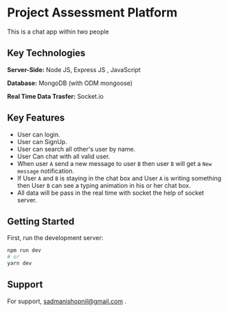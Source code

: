 # Project Assessment Platform

This is a chat app within two people

## Key Technologies

**Server-Side:** Node JS, Express JS , JavaScript

**Database:** MongoDB (with ODM mongoose)

**Real Time Data Trasfer:** Socket.io

## Key Features

- User can login.
- User can SignUp.
- User can search all other's user by name.
- User Can chat with all valid user.
- When user `A` send a new message to user `B` then user `B` will get a `New message` notification.
- If User `A` and `B` is staying in the chat box and User `A` is writing something then User `B` can see a typing animation in his or her chat box.
- All data will be pass in the real time with socket the help of socket server.

## Getting Started

First, run the development server:

```bash
npm run dev
# or
yarn dev
```

## Support

For support, sadmanishopnil@gmail.com .
